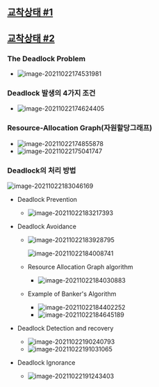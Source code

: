 ## [교착상태 #1](https://core.ewha.ac.kr/publicview/C0101020140411151510275738?vmode=f)

## [교착상태 #2](https://core.ewha.ac.kr/publicview/C0101020140415131030840772?vmode=f)

### The Deadlock Problem

- ![image-20211022174531981](7장-교착상태.assets/image-20211022174531981.png)

### Deadlock 발생의 4가지 조건

- ![image-20211022174624405](7장-교착상태.assets/image-20211022174624405.png)

### Resource-Allocation Graph(자원할당그래프)

- ![image-20211022174855878](7장-교착상태.assets/image-20211022174855878.png)
- ![image-20211022175041747](7장-교착상태.assets/image-20211022175041747.png)

### Deadlock의 처리 방법

![image-20211022183046169](7장-교착상태.assets/image-20211022183046169.png)

- Deadlock Prevention

  - ![image-20211022183217393](7장-교착상태.assets/image-20211022183217393.png)

- Deadlock Avoidance

  - ![image-20211022183928795](7장-교착상태.assets/image-20211022183928795.png)

    ![image-20211022184008741](7장-교착상태.assets/image-20211022184008741.png)

  - Resource Allocation Graph algorithm

    - ![image-20211022184030883](7장-교착상태.assets/image-20211022184030883.png)

  - Example of Banker's Algorithm

    - ![image-20211022184402252](7장-교착상태.assets/image-20211022184402252.png)
    - ![image-20211022184645189](7장-교착상태.assets/image-20211022184645189.png)

- Deadlock Detection and recovery

  - ![image-20211022190240793](7장-교착상태.assets/image-20211022190240793.png)
  - ![image-20211022191031065](7장-교착상태.assets/image-20211022191031065.png)

- Deadlock Ignorance

  - ![image-20211022191243403](7장-교착상태.assets/image-20211022191243403.png)

